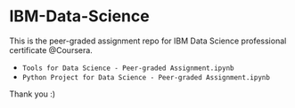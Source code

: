 # IBM-Data-Science

This is the peer-graded assignment repo for IBM Data Science professional certificate @Coursera.
- `Tools for Data Science - Peer-graded Assignment.ipynb`
- `Python Project for Data Science - Peer-graded Assignment.ipynb`

Thank you :)
